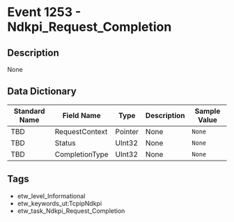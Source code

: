 # Event 1253 - Ndkpi_Request_Completion

## Description
None

## Data Dictionary
|Standard Name|Field Name|Type|Description|Sample Value|
|---|---|---|---|---|
|TBD|RequestContext|Pointer|None|`None`|
|TBD|Status|UInt32|None|`None`|
|TBD|CompletionType|UInt32|None|`None`|

## Tags
* etw_level_Informational
* etw_keywords_ut:TcpipNdkpi
* etw_task_Ndkpi_Request_Completion
